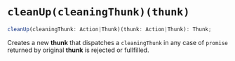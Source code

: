 # `cleanUp(cleaningThunk)(thunk)`

```js
cleanUp(cleaningThunk: Action|Thunk)(thunk: Action|Thunk): Thunk;
```

Creates a new **thunk** that dispatches a `cleaningThunk` in any case of `promise`
returned by original **thunk** is rejected or fullfilled.